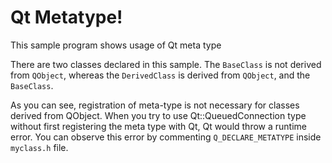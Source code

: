 # Qt Metatype!
This sample program shows usage of Qt meta type

There are two classes declared in this sample.
The `BaseClass` is not derived from `QObject`, whereas the `DerivedClass` is derived from `QObject`, and the `BaseClass`.

As you can see, registration of meta-type is not necessary for classes derived from QObject.
When you try to use Qt::QueuedConnection type without first registering the meta type with Qt, Qt would throw a runtime error.
You can observe this error by commenting `Q_DECLARE_METATYPE` inside `myclass.h` file.
